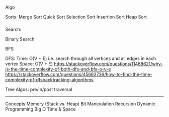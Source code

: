 Algo

Sorts:
Merge Sort
Quick Sort
Selection Sort
Insertion Sort
Heap Sort

###

Search:

Binary Search

BFS

DFS:
Time: O(V + E) i.e. search through all vertices and all edges in each vertex
Space: O(V + E)
https://stackoverflow.com/questions/11468621/why-is-the-time-complexity-of-both-dfs-and-bfs-o-v-e
https://stackoverflow.com/questions/45662736/how-to-find-the-time-complexity-of-dfsbacktracking-algorithms


Tree Algos:
pre/in/post traversal


--------------------------------------------------------------------------








Concepts
Memory (Stack vs. Heap)
Bit Manipulation
Recursion
Dynamic Programming
Big O Time & Space